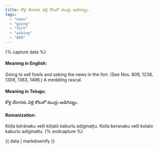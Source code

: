 ```yaml
---
title: కోళ్ల బేరానకు వెళ్లి కోటలో కబుర్లు అడిగినట్టు.
tags:
  - "news"
  - "going"
  - "fort"
  - "asking"
  - "809"
---
```


{% capture data %}
#### Meaning in English:
Going to sell fowls and asking the news in the fort.
(See Nos. 809, 1238, 1309, 1363, 1496.)
A meddling rascal.

#### Meaning in Telugu:
కోళ్ల బేరానకు వెళ్లి కోటలో కబుర్లు అడిగినట్టు.

#### Romanization:
Kōḷla bērānaku veḷli kōṭalō kaburlu aḍiginaṭṭu.
Kolla beranaku velli kotalo kaburlu adiginattu.
{% endcapture %}

{{ data | markdownify }}

